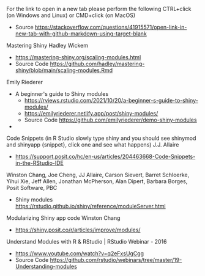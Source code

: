 For the link to open in a new tab please perform the following CTRL+click (on Windows and Linux) or CMD+click (on MacOS)
* Source https://stackoverflow.com/questions/41915571/open-link-in-new-tab-with-github-markdown-using-target-blank

Mastering Shiny Hadley Wickem 
* https://mastering-shiny.org/scaling-modules.html
* Source Code https://github.com/hadley/mastering-shiny/blob/main/scaling-modules.Rmd

Emily Riederer
* A beginner's guide to Shiny modules
  * https://rviews.rstudio.com/2021/10/20/a-beginner-s-guide-to-shiny-modules/
  * https://emilyriederer.netlify.app/post/shiny-modules/
  * Source Code https://github.com/emilyriederer/demo-shiny-modules
* 

Code Snippets (in R Studio slowly type shiny and you should see shinymod and shinyapp {snippet}, click one and see what happens) J.J. Allaire
* https://support.posit.co/hc/en-us/articles/204463668-Code-Snippets-in-the-RStudio-IDE

Winston Chang, Joe Cheng, JJ Allaire, Carson Sievert, Barret Schloerke, Yihui Xie, Jeff Allen, Jonathan McPherson, Alan Dipert, Barbara Borges, Posit Software, PBC
* Shiny modules
https://rstudio.github.io/shiny/reference/moduleServer.html

Modularizing Shiny app code Winston Chang
* https://shiny.posit.co/r/articles/improve/modules/

Understand Modules with R & RStudio | RStudio Webinar - 2016
* https://www.youtube.com/watch?v=q2eFxsUgCgg
* Source Code https://github.com/rstudio/webinars/tree/master/19-Understanding-modules
